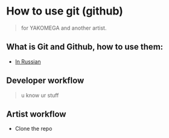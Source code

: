 # How to use git (github)

> for YAKOMEGA and another artist.

## What is Git and Github, how to use them:
- [In Russian](https://codex.so/github-start)

## Developer workflow

> u know ur stuff

## Artist workflow

- Clone the repo
